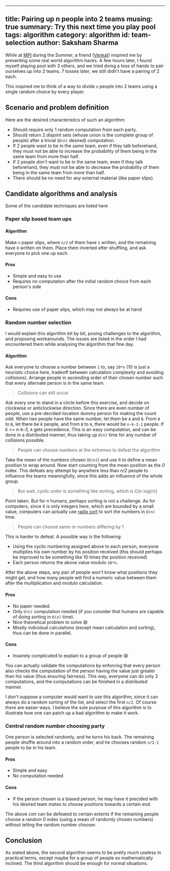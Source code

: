 ------
title: Pairing up n people into 2 teams
musing: true
summary: Try this next time you play pool
tags: algorithm
category: algorithm
id: team-selection
author: Saksham Sharma
------

While at [MPI](www.mpi-sws.org) during the Summer, a friend ([Venkat](https://venkatarun.wordpress.com)) inspired me by presenting some real world algorithm hacks. A few hours later, I found myself playing pool with 3 others, and we tried doing a toss of hands to pair ourselves up into 2 teams. 7 tosses later, we still didn't have a pairing of 2 each.

This inspired me to think of a way to divide `n` people into 2 teams using a single random choice by every player.

## Scenario and problem definition
Here are the desired characteristics of such an algorithm:

* Should require only 1 random computation from each party.
* Should return 2 disjoint sets (whose union is the complete group of people) after a trivial (`O(n)` desired) computation.
* If 2 people want to be in the same team, even if they talk beforehand, they must not be able to increase the probability of them being in the same team from more than half.
* If 2 people *don't* want to be in the same team, even if they talk beforehand, they must not be able to decrease the probability of them being in the same team from more than half.
* There should be no need for any external material (like paper slips).

## Candidate algorithms and analysis
Some of the candidate techniques are listed here

### Paper slip based team ups

#### Algorithm
Make `n` paper slips, where `n/2` of them have `1` written, and the remaining have `0` written on them. Place them inverted after shuffling, and ask everyone to pick one up each.

#### Pros
* Simple and easy to use
* Requires no computation after the initial random choice from each person's side

#### Cons
* Requires use of paper slips, which may not always be at hand

### Random number selection
I would explain this algorithm bit by bit, posing challenges to the algorithm, and proposing workarounds. The issues are listed in the order I had encountered them while analysing the algorithm that fine day.

#### Algorithm
Ask everyone to choose a number between `1` to, say `10*n` (10 is just a heuristic choice here, tradeoff between calculation complexity and avoiding collisions). Arrange people in ascending order of their chosen number such that every alternate person is in the same team.

> Collisions can still occur

Ask every one to stand in a circle before this exercise, and decide on clockwise or anticlockwise direction. Since there are even number of people, use a pre-decided-location dummy person for making the count odd. When two people have the same number, let them be `A` and `B`. From `A` to `B`, let there be *k* people, and from `B` to `A`, there would be `n-k-2-1` people. If *k <= n-k-3*, `A` gets precedence. This is an easy computation, and can be done in a distributed manner, thus taking up `O(n)` time for any number of collisions possible.

> People can choose numbers at the extremes to defeat the algorithm

Take the mean of the numbers chosen (`O(n)`) and use it to define a mean position to wrap around. Now start counting from the mean position as the *0* index. This defeats any attempt by anywhere less than *n/2* people to influence the teams meaningfully, since this adds an influence of the whole group.

> But wait, cyclic order is something like sorting, which is O(n log(n))

Point taken. But for *n* humans, perhaps sorting is not a challenge. As for computers, since it is only integers here, which are bounded by a small value, computers can actually use [radix sort](https://en.wikipedia.org/wiki/Radix_sort) to sort the numbers in `O(n)` time.

> People can choose same or numbers differing by 1

This is harder to defeat. A possible way is the following:

* Using the cyclic numbering assigned above to each person, everyone multiplies his own number by his position received (this should perhaps be improved to be something like 10 times the position received)
* Each person returns the above value modulo `10*n`.

After the above steps, any pair of people won't know what positions they might get, and how many people will find a numeric value between them after the multiplication and modulo calculation.

#### Pros
* No paper needed.
* Only `O(n)` computation needed (if you consider that humans are capable of doing sorting in `O(n)` time).
* Nice theoretical problem to solve :smile:
* Mostly individual calculations (except mean calculation and sorting), thus can be done in parallel.

#### Cons
* Insanely complicated to explain to a group of people :smile:

You can actually validate the computations by enforcing that every person also checks the computation of the person having the value just greater than his value (thus ensuring fairness). This way, everyone can do only 3 computations, and the computations can be finished in a distributed manner.

I don't suppose a computer would want to use this algorithm, since it can always do a random sorting of the list, and select the first `n/2`. Of course there are easier ways. I believe the sole purpose of this algorithm is to illustrate how one can patch up a bad algorithm to make it work.


### Central random number choosing party
One person is selected randomly, and he turns his back. The remaining people shuffle around into a random order, and he chooses random `n/2-1` people to be in his team.

#### Pros
* Simple and easy
* No computation needed

#### Cons
* If the person chosen is a biased person, he may have it precided with his desired team mates to choose positions towards a certain end.

The above *con* can be defeated to certain extents if the remaining people choose a random 0 index (using a mean of randomly chosen numbers) without telling the random number chooser.

## Conclusion
As stated above, the second algorithm seems to be pretty much useless in practical terms, except maybe for a group of people so mathematically inclined. The third algorithm should be enough for normal situations.
